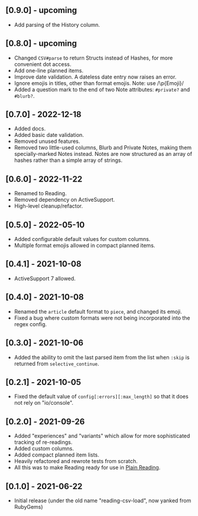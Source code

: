 ## [0.9.0] - upcoming

- Add parsing of the History column.

## [0.8.0] - upcoming

- Changed `CSV#parse` to return Structs instead of Hashes, for more convenient dot access.
- Add one-line planned items.
- Improve date validation. A dateless date entry now raises an error.
- Ignore emojis in titles, other than format emojis. Note: use /\p{Emoji}/
- Added a question mark to the end of two Note attributes: `#private?` and `#blurb?`.

## [0.7.0] - 2022-12-18

- Added docs.
- Added basic date validation.
- Removed unused features.
- Removed two little-used columns, Blurb and Private Notes, making them specially-marked Notes instead. Notes are now structured as an array of hashes rather than a simple array of strings.

## [0.6.0] - 2022-11-22

- Renamed to Reading.
- Removed dependency on ActiveSupport.
- High-level cleanup/refactor.

## [0.5.0] - 2022-05-10

- Added configurable default values for custom columns.
- Multiple format emojis allowed in compact planned items.

## [0.4.1] - 2021-10-08

- ActiveSupport 7 allowed.

## [0.4.0] - 2021-10-08

- Renamed the `article` default format to `piece`, and changed its emoji.
- Fixed a bug where custom formats were not being incorporated into the regex config.

## [0.3.0] - 2021-10-06

- Added the ability to omit the last parsed item from the list when `:skip` is returned from `selective_continue`.

## [0.2.1] - 2021-10-05

- Fixed the default value of `config[:errors][:max_length]` so that it does not rely on "io/console".

## [0.2.0] - 2021-09-26

- Added "experiences" and "variants" which allow for more sophisticated tracking of re-readings.
- Added custom columns.
- Added compact planned item lists.
- Heavily refactored and rewrote tests from scratch.
- All this was to make Reading ready for use in [Plain Reading](https://github.com/fpsvogel/plainreading).

## [0.1.0] - 2021-06-22

- Initial release (under the old name "reading-csv-load", now yanked from RubyGems)
